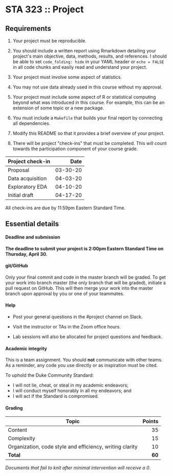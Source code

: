 # STA 323 :: Project

## Requirements

1. Your project must be reproducible.

2. You should include a written report using Rmarkdown detailing your 
   project's main objective, data, methods, results, and references. 
   I should be able to set `code_folding: hide` in your YAML header or 
   `echo = FALSE` in all code chunks and easily read and 
   understand your project.

3. Your project must involve some aspect of statistics.

4. You may not use data already used in this course without my approval.

5. Your project must include some aspect of R or statistical computing beyond 
   what was introduced in this course. For example, this can be an extension of 
   some topic or a new package.

6. You must include a `Makefile` that builds your final report by
   connecting all dependencies.

7. Modify this README so that it provides a brief overview of your project.

8. There will be project "check-ins" that must be completed. This will count
   towards the participation component of your course grade.

| **Project check-in** | **Date** |
|----------------------|---------:|
| Proposal             | 03-30-20 |
| Data acquisition     | 04-03-20 |
| Exploratory EDA      | 04-10-20 |
| Initial draft        | 04-17-20 |

All check-ins are due by 11:59pm Eastern Standard Time.

## Essential details

#### Deadline and submission

<b>The deadline to submit your project is 2:00pm Eastern Standard Time 
on Thursday, April 30.</b>

#### git/GitHub

Only your final commit and code in the master branch will be graded. 
To get your work into branch master (the only branch that will be graded), 
initiate a pull request on GitHub. This will then merge your work into the 
master branch upon approval by you or one of your teammates.

#### Help

- Post your general questions in the #project channel on Slack. 

- Visit the instructor or TAs in the Zoom office hours.

- Lab sessions will also be allocated for project questions and feedback.

#### Academic integrity

This is a team assignment. You should <b>not</b> communicate with other
teams. As a reminder, any code you use directly or as inspiration must be cited.

To uphold the Duke Community Standard:

- I will not lie, cheat, or steal in my academic endeavors;
- I will conduct myself honorably in all my endeavors; and
- I will act if the Standard is compromised.

#### Grading

| **Topic**                                                | **Points** |
|----------------------------------------------------------|-----------:|
| Content                                                  |         35 |
| Complexity                                               |         15 |
| Organization, code style and efficiency, writing clarity |         10 |
| **Total**                                                |     **60** |

*Documents that fail to knit after minimal intervention will receive a 0*.
